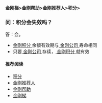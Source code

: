 #### 金刚梯>金刚帮助>金刚推荐人>积分>
### 问：积分会失效吗？

答：会。
- [ 金刚积分 ](https://a2zitpro.github.io/web/kkpoints)余额有效期与[ 金刚公司 ](https://a2zitpro.github.io/web/a2zitpro)寿命相同
- 只要[ 金刚公司 ](https://a2zitpro.github.io/web/a2zitpro)存续，[ 金刚积分 ](https://a2zitpro.github.io/web/kkpoints)就有效

#### 推荐阅读
- [积分](https://a2zitpro.github.io/web/list_kkpoints)
- [金刚推荐人](https://a2zitpro.github.io/web/list_kkreferee)
- [金刚帮助](https://a2zitpro.github.io/web/list_helpkkvpn)
- [金刚梯](https://a2zitpro.github.io/web/dlb)
